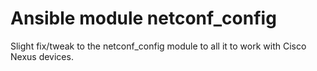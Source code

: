 # Ansible module netconf_config 

Slight fix/tweak to the netconf_config module to all it to work with Cisco Nexus devices.
